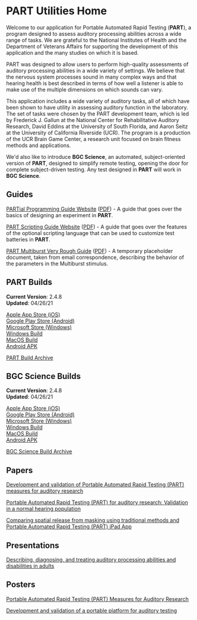 # PART Utilities Home

Welcome to our application for Portable Automated Rapid Testing (**PART**), a program designed to assess auditory processing abilities across a wide range of tasks. We are grateful to the National Institutes of Health and the Department of Veterans Affairs for supporting the development of this application and the many studies on which it is based.

PART was designed to allow users to perform high-quality assessments of auditory processing abilities in a wide variety of settings. We believe that the nervous system processes sound in many complex ways and that hearing health is best described in terms of how well a listener is able to make use of the multiple dimensions on which sounds can vary.

This application includes a wide variety of auditory tasks, all of which have been shown to have utility in assessing auditory function in the laboratory. The set of tasks were chosen by the PART development team, which is led by Frederick J. Gallun at the National Center for Rehabilitative Auditory Research, David Eddins at the University of South Florida, and Aaron Seitz at the University of California Riverside (UCR). The program is a production of the UCR Brain Game Center, a research unit focused on brain fitness methods and applications.

We'd also like to introduce **BGC Science**, an automated, subject-oriented version of **PART**, designed to simplify remote testing, opening the door for complete subject-driven testing.  Any test designed in **PART** will work in **BGC Science**.

## Guides

[PARTial Programming Guide Website](PARTial_Programming_Guide.md) ([PDF](PARTial_Programming_Guide.pdf)) - 
A guide that goes over the basics of designing an experiment in **PART**.

[PART Scripting Guide Website](PARTScriptingGuide.md) ([PDF](PARTScriptingGuide.pdf)) - 
A guide that goes over the features of the optional scripting language that can be used to customize test batteries in **PART**.

[PART Multiburst Very Rough Guide](PART_Multiburst.md) ([PDF](PART_Multiburst.pdf)) - 
A temporary placeholder document, taken from email correspondence, describing the behavior of the parameters in the Multiburst stimulus.

## PART Builds

**Current Version**: 2.4.8  
**Updated**: 04/26/21  

[Apple App Store (iOS)](https://itunes.apple.com/us/app/p-a-r-t/id1126512332?platform=ipad)  
[Google Play Store (Android)](https://play.google.com/store/apps/details?id=com.ucr.part)  
[Microsoft Store (Windows)](https://www.microsoft.com/store/productId/9N5C67G35FT4)  
[Windows Build](https://bgcgamefiles.s3.us-east-2.amazonaws.com/PART/Builds/v2.4.8/PART_2.4.8_WINx64.zip)  
[MacOS Build](https://bgcgamefiles.s3.us-east-2.amazonaws.com/PART/Builds/v2.4.8/PART_2.4.8_MacOS.dmg)  
[Android APK](https://bgcgamefiles.s3.us-east-2.amazonaws.com/PART/Builds/v2.4.8/PART_2.4.8_Android.apk)

[PART Build Archive](PARTBuildArchive.md)

## BGC Science Builds

**Current Version**: 2.4.8  
**Updated**: 04/26/21  

[Apple App Store (iOS)](https://apps.apple.com/us/app/bgc-science/id1508696910?platform=ipad)  
[Google Play Store (Android)](https://play.google.com/store/apps/details?id=com.ucr.bgcscience)  
[Microsoft Store (Windows)](https://www.microsoft.com/store/productId/9MZZ0KKG7W93)  
[Windows Build](https://bgcgamefiles.s3.us-east-2.amazonaws.com/PART/Builds/v2.4.8/BGCScience_2.4.8_WINx64.zip)  
[MacOS Build](https://bgcgamefiles.s3.us-east-2.amazonaws.com/PART/Builds/v2.4.8/BGCScience_2.4.8_MacOS.dmg)  
[Android APK](https://bgcgamefiles.s3.us-east-2.amazonaws.com/PART/Builds/v2.4.8/BGCScience_2.4.8_Android.apk)

[BGC Science Build Archive](BGCScienceBuildArchive.md)

## Papers

[Development and validation of Portable Automated Rapid Testing (PART) measures for auditory research](Papers/Gallun_et_al_2018_POMA_Development_of_PART.pdf)

[Portable Automated Rapid Testing (PART) for auditory research: Validation in a normal hearing population](https://asa.scitation.org/doi/full/10.1121/10.0002108)

[Comparing spatial release from masking using traditional methods and Portable Automated Rapid Testing (PART) iPad App](Papers/Srinivasan_et_al_2020_SRM_iPad_vs_Booth.pdf)

## Presentations

[Describing, diagnosing, and treating auditory processing abilities and disabilities in adults](Presentations/Gallun_ASHA_2018_Short_Course.pdf)

## Posters

[Portable Automated Rapid Testing (PART) Measures for Auditory Research](Posters/ASA_2018_Minneapolis_PARTners_Final_May_2018.pdf)

[Development and validation of a portable platform for auditory testing](Posters/ASA_NOLA_2017_Gallun_et_al_iPad_psychoacoustics.pdf)
